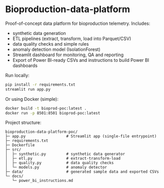 # Bioproduction-data-platform
Proof-of-concept data platform for bioproduction telemetry. Includes:
- synthetic data generation
- ETL pipelines (extract, transform, load into Parquet/CSV)
- data quality checks and simple rules
- anomaly detection model (IsolationForest)
- Streamlit dashboard for monitoring, QA and reporting
- Export of Power BI-ready CSVs and instructions to build Power BI dashboards

Run locally:
```bash
pip install -r requirements.txt
streamlit run app.py
```

Or using Docker (simple):
```bash
docker build -t bioprod-poc:latest .
docker run -p 8501:8501 bioprod-poc:latest
```

Project structure:
```
bioproduction-data-platform-poc/
├─ app.py                  # Streamlit app (single-file entrypoint)
├─ requirements.txt
├─ Dockerfile
├─ src/
│  ├─ synthetic.py         # synthetic data generator
│  ├─ etl.py               # extract-transform-load
│  ├─ quality.py           # data quality checks
│  └─ models.py            # anomaly detector
├─ data/                   # generated sample data and exported CSVs
└─ docs/
   └─ power_bi_instructions.md

